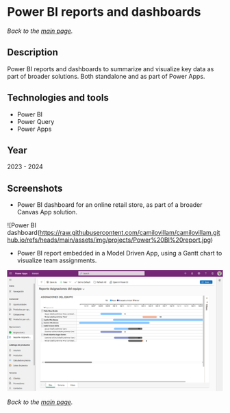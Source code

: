 # Power BI reports and dashboards

*Back to the [main page](https://camilovillam.github.io/).*

## Description

Power BI reports and dashboards to summarize and visualize key data as part of broader solutions. Both standalone and as part of Power Apps.


## Technologies and tools

- Power BI
- Power Query
- Power Apps


## Year

2023 - 2024


## Screenshots

- Power BI dashboard for an online retail store, as part of a broader Canvas App solution.

![Power BI dashboard(https://raw.githubusercontent.com/camilovillam/camilovillam.github.io/refs/heads/main/assets/img/projects/Power%20BI%20report.jpg)


- Power BI report embedded in a Model Driven App, using a Gantt chart to visualize team assignments.

![Power BI report Gantt Team tasks](https://raw.githubusercontent.com/camilovillam/camilovillam.github.io/refs/heads/main/assets/img/projects/BUAsist_04.jpg)


*Back to the [main page](https://camilovillam.github.io/).*